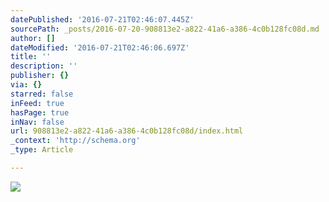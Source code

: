 ```yaml
---
datePublished: '2016-07-21T02:46:07.445Z'
sourcePath: _posts/2016-07-20-908813e2-a822-41a6-a386-4c0b128fc08d.md
author: []
dateModified: '2016-07-21T02:46:06.697Z'
title: ''
description: ''
publisher: {}
via: {}
starred: false
inFeed: true
hasPage: true
inNav: false
url: 908813e2-a822-41a6-a386-4c0b128fc08d/index.html
_context: 'http://schema.org'
_type: Article

---
```

![](https://imgflo.herokuapp.com/graph/vahj1ThiexotieMo/3ae91208da6809794636a97969af7aea/croprotate.png?cropheight=2549&cropwidth=3090&degrees=0&input=https%3A%2F%2Fthe-grid-user-content.s3-us-west-2.amazonaws.com%2F85bc1508-9ef1-4a88-9966-d0a846074b6e.png&x=103&y=0)